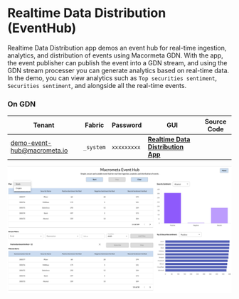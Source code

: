 # Realtime Data Distribution (EventHub)

Realtime Data Distribution app demos an event hub for real-time ingestion, analytics, and distribution of events using Macormeta GDN. With the app, the event publisher can publish the event into a GDN stream, and using the GDN stream processer you can generate analytics based on real-time data. In the demo, you can view analytics such as `Top securities sentiment`, `Securities sentiment`, and alongside all the real-time events.

### On GDN

| **Tenant** | **Fabric** | **Password** | **GUI** | **Source Code**|
|----------- |----------|-----------|--------------|-----------|
| demo-event-hub@macrometa.io | `_system` | `xxxxxxxxx` | [**Realtime Data Distribution App**](https://macrometacorp.github.io/demo-event-hub) | |

![Realtime Data Distribution](images/realtime-data-distribution.png)

